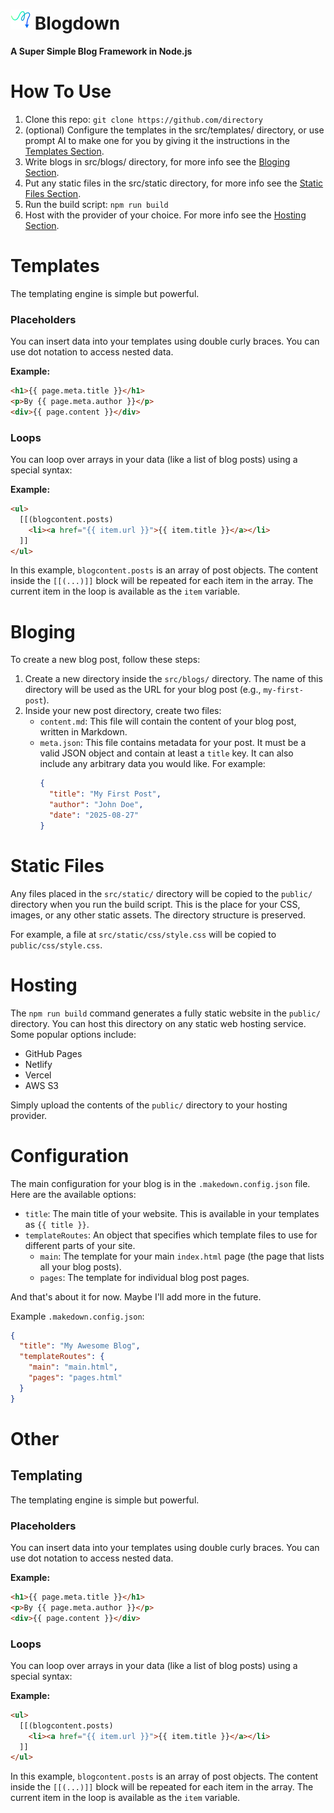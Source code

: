 # <img src="public/favicon.svg" alt="Makedown Logo" width="32" height="32"> Blogdown

**A Super Simple Blog Framework in Node.js**

# How To Use

1. Clone this repo: `git clone https://github.com/directory`
2. (optional) Configure the templates in the src/templates/ directory, or use prompt AI to make one for you by giving it the instructions in the [Templates Section](#templates).
3. Write blogs in src/blogs/ directory, for more info see the [Bloging Section](#bloging).
4. Put any static files in the src/static directory, for more info see the [Static Files Section](#static-files).
5. Run the build script: `npm run build`
6. Host with the provider of your choice. For more info see the [Hosting Section](#hosting).

# Templates

The templating engine is simple but powerful.

### Placeholders

You can insert data into your templates using double curly braces. You can use dot notation to access nested data.

**Example:**

```html
<h1>{{ page.meta.title }}</h1>
<p>By {{ page.meta.author }}</p>
<div>{{ page.content }}</div>
```

### Loops

You can loop over arrays in your data (like a list of blog posts) using a special syntax:

**Example:**

```html
<ul>
  [[(blogcontent.posts)
    <li><a href="{{ item.url }}">{{ item.title }}</a></li>
  ]]
</ul>
```

In this example, `blogcontent.posts` is an array of post objects. The content inside the `[[(...)]]` block will be repeated for each item in the array. The current item in the loop is available as the `item` variable.

# Bloging

To create a new blog post, follow these steps:

1.  Create a new directory inside the `src/blogs/` directory. The name of this directory will be used as the URL for your blog post (e.g., `my-first-post`).
2.  Inside your new post directory, create two files:
    *   `content.md`: This file will contain the content of your blog post, written in Markdown.
    *   `meta.json`: This file contains metadata for your post. It must be a valid JSON object and contain at least a `title` key. It can also include any arbitrary data you would like. For example:
        ```json
        {
          "title": "My First Post",
          "author": "John Doe",
          "date": "2025-08-27"
        }
        ```

# Static Files

Any files placed in the `src/static/` directory will be copied to the `public/` directory when you run the build script. This is the place for your CSS, images, or any other static assets. The directory structure is preserved.

For example, a file at `src/static/css/style.css` will be copied to `public/css/style.css`.

# Hosting

The `npm run build` command generates a fully static website in the `public/` directory. You can host this directory on any static web hosting service. Some popular options include:

*   GitHub Pages
*   Netlify
*   Vercel
*   AWS S3

Simply upload the contents of the `public/` directory to your hosting provider.

# Configuration

The main configuration for your blog is in the `.makedown.config.json` file. Here are the available options:

*   `title`: The main title of your website. This is available in your templates as `{{ title }}`.
*   `templateRoutes`: An object that specifies which template files to use for different parts of your site.
    *   `main`: The template for your main `index.html` page (the page that lists all your blog posts).
    *   `pages`: The template for individual blog post pages.

And that's about it for now. Maybe I'll add more in the future.

Example `.makedown.config.json`:

```json
{
  "title": "My Awesome Blog",
  "templateRoutes": {
    "main": "main.html",
    "pages": "pages.html"
  }
}
```

# Other

## Templating

The templating engine is simple but powerful.

### Placeholders

You can insert data into your templates using double curly braces. You can use dot notation to access nested data.

**Example:**

```html
<h1>{{ page.meta.title }}</h1>
<p>By {{ page.meta.author }}</p>
<div>{{ page.content }}</div>
```

### Loops

You can loop over arrays in your data (like a list of blog posts) using a special syntax:

**Example:**

```html
<ul>
  [[(blogcontent.posts)
    <li><a href="{{ item.url }}">{{ item.title }}</a></li>
  ]]
</ul>
```

In this example, `blogcontent.posts` is an array of post objects. The content inside the `[[(...)]]` block will be repeated for each item in the array. The current item in the loop is available as the `item` variable.